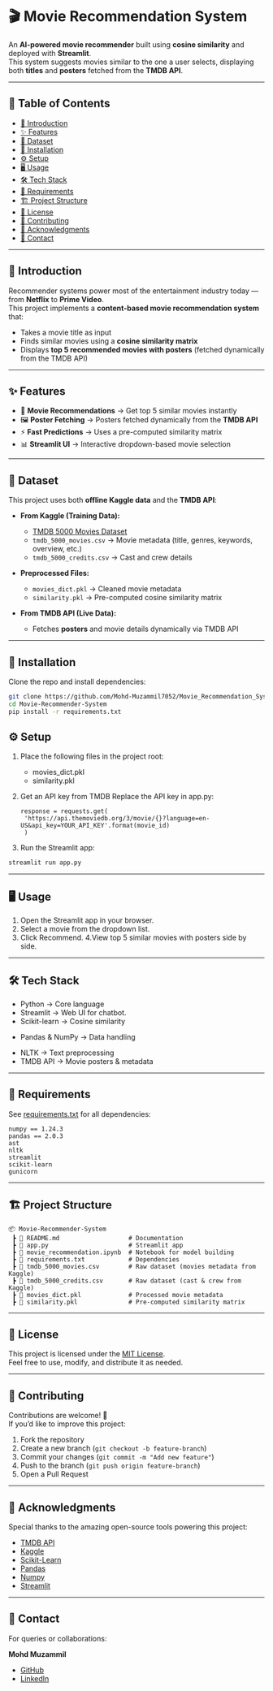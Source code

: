 # 🎬 Movie Recommendation System  

An **AI-powered movie recommender** built using **cosine similarity** and deployed with **Streamlit**.  
This system suggests movies similar to the one a user selects, displaying both **titles** and **posters** fetched from the **TMDB API**.  

---

## 📑 Table of Contents  

- [📖 Introduction](#-introduction)  
- [✨ Features](#-features)  
- [📂 Dataset](#-dataset)  
- [🚀 Installation](#-installation)  
- [⚙️ Setup](#️-setup)  
- [🖥️ Usage](#️-usage)  
- [🛠️ Tech Stack](#-tech-stack)  
- [📌 Requirements](#-requirements)  
- [🏗️ Project Structure](#️-project-structure)  
- [📄 License](#-license)  
- [🤝 Contributing](#-contributing)  
- [🙌 Acknowledgments](#-acknowledgments)  
- [📧 Contact](#-contact)  

---

## 📖 Introduction  

Recommender systems power most of the entertainment industry today — from **Netflix** to **Prime Video**.  
This project implements a **content-based movie recommendation system** that:  

- Takes a movie title as input  
- Finds similar movies using a **cosine similarity matrix**  
- Displays **top 5 recommended movies with posters** (fetched dynamically from the TMDB API)  

---

## ✨ Features  

- 🎥 **Movie Recommendations** → Get top 5 similar movies instantly  
- 🖼️ **Poster Fetching** → Posters fetched dynamically from the **TMDB API**  
- ⚡ **Fast Predictions** → Uses a pre-computed similarity matrix  
- 📊 **Streamlit UI** → Interactive dropdown-based movie selection  

---

## 📂 Dataset  

This project uses both **offline Kaggle data** and the **TMDB API**:  

- **From Kaggle (Training Data):**  
  - [TMDB 5000 Movies Dataset](https://www.kaggle.com/datasets/tmdb/tmdb-movie-metadata)  
  - `tmdb_5000_movies.csv` → Movie metadata (title, genres, keywords, overview, etc.)  
  - `tmdb_5000_credits.csv` → Cast and crew details  

- **Preprocessed Files:**  
  - `movies_dict.pkl` → Cleaned movie metadata  
  - `similarity.pkl` → Pre-computed cosine similarity matrix  

- **From TMDB API (Live Data):**  
  - Fetches **posters** and movie details dynamically via TMDB API  

---

## 🚀 Installation  

Clone the repo and install dependencies:  

```bash
git clone https://github.com/Mohd-Muzammil7052/Movie_Recommendation_System.git
cd Movie-Recommender-System
pip install -r requirements.txt
```

## ⚙️ Setup

1. Place the following files in the project root:
   * movies_dict.pkl
   * similarity.pkl

2. Get an API key from TMDB
   Replace the API key in app.py:
   ```text
   response = requests.get(
    'https://api.themoviedb.org/3/movie/{}?language=en-US&api_key=YOUR_API_KEY'.format(movie_id)
    )
   ```

3. Run the Streamlit app:

```bash
streamlit run app.py
```

---

## 🖥️ Usage

1. Open the Streamlit app in your browser.
2. Select a movie from the dropdown list.
3. Click Recommend.
4.View top 5 similar movies with posters side by side.
---

## 🛠️ Tech Stack

* Python → Core language
* Streamlit → Web UI for chatbot.
* Scikit-learn → Cosine similarity
+ Pandas & NumPy → Data handling
* NLTK → Text preprocessing
* TMDB API → Movie posters & metadata

---

## 📌 Requirements

See [requirements.txt](https://github.com/Mohd-Muzammil7052/Movie_Recommendation_System/blob/main/requirements.txt) for all dependencies:

```text
numpy == 1.24.3
pandas == 2.0.3
ast
nltk
streamlit
scikit-learn
gunicorn
```

---

## 🏗️ Project Structure  

```text
📦 Movie-Recommender-System
 ┣ 📜 README.md                   # Documentation
 ┣ 📜 app.py                      # Streamlit app
 ┣ 📜 movie_recommendation.ipynb  # Notebook for model building
 ┣ 📜 requirements.txt            # Dependencies
 ┣ 📜 tmdb_5000_movies.csv        # Raw dataset (movies metadata from Kaggle)
 ┣ 📜 tmdb_5000_credits.csv       # Raw dataset (cast & crew from Kaggle)
 ┣ 📜 movies_dict.pkl             # Processed movie metadata
 ┣ 📜 similarity.pkl              # Pre-computed similarity matrix

```

---

## 📄 License  

This project is licensed under the [MIT License](https://opensource.org/license/mit).  
Feel free to use, modify, and distribute it as needed.

---

## 🤝 Contributing  

Contributions are welcome! 🎉  
If you’d like to improve this project:  

1. Fork the repository  
2. Create a new branch (`git checkout -b feature-branch`)  
3. Commit your changes (`git commit -m "Add new feature"`)  
4. Push to the branch (`git push origin feature-branch`)  
5. Open a Pull Request  

---

## 🙌 Acknowledgments  

Special thanks to the amazing open-source tools powering this project:  

- [TMDB API](https://www.themoviedb.org/)
- [Kaggle](https://www.kaggle.com/)
- [Scikit-Learn](https://scikit-learn.org/stable/)  
- [Pandas](https://pandas.pydata.org/)  
- [Numpy](https://numpy.org/)  
- [Streamlit](https://streamlit.io/)  

---

## 📧 Contact  

For queries or collaborations:  

**Mohd Muzammil**  
- [GitHub](https://github.com/Mohd-Muzammil7052)  
- [LinkedIn](https://www.linkedin.com/in/mohd-muzammil-109044290/) 
